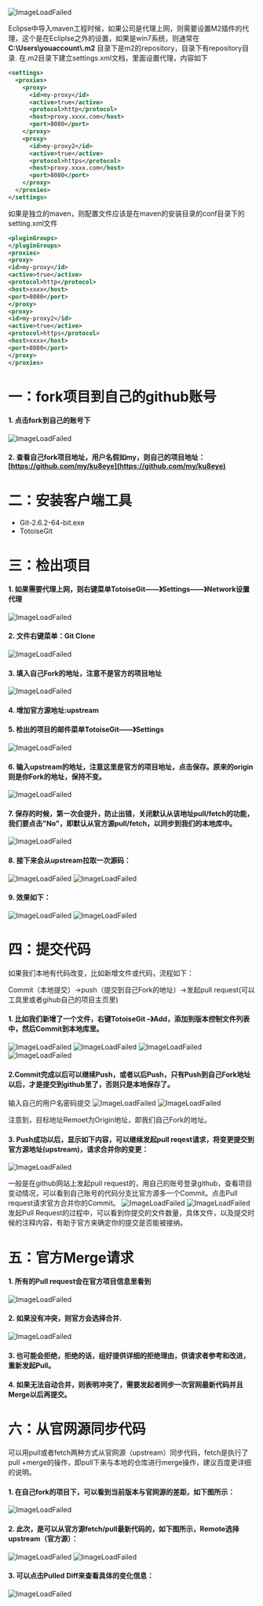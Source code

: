 ![ImageLoadFailed](./res/ku8eye.png)

Eclipse中导入maven工程时候，如果公司是代理上网，则需要设置M2插件的代理，这个是在Ecliplse之外的设置，如果是win7系统，则通常在**C:\Users\youaccount\\.m2** 目录下是m2的repository，目录下有repository目录.
在.m2目录下建立settings.xml文档，里面设置代理，内容如下
```xml
<settings>  
  <proxies>  
    <proxy>  
      <id>my-proxy</id>  
      <active>true</active>  
      <protocol>http</protocol>  
      <host>proxy.xxxx.com</host>  
      <port>8080</port>  
    </proxy>  
    <proxy>  
      <id>my-proxy2</id>  
      <active>true</active>  
      <protocol>https</protocol>  
      <host>proxy.xxxx.com</host>  
      <port>8080</port>  
    </proxy>  
  </proxies>  
</settings>  
```

如果是独立的maven，则配置文件应该是在maven的安装目录的conf目录下的setting.xml文件
```xml
<pluginGroups>
</pluginGroups>
<proxies>
<proxy>
<id>my-proxy</id>
<active>true</active>
<protocol>http</protocol>
<host>xxxx</host>
<port>8080</port>
</proxy>
<proxy>
<id>my-proxy2</id>
<active>true</active>
<protocol>https</protocol>
<host>xxxx</host>
<port>8080</port>
</proxy>
</proxies>
```
# 一：fork项目到自己的github账号

#### 1. 点击fork到自己的账号下
![ImageLoadFailed](./res/1.png)

#### 2. 查看自己fork项目地址，用户名假如my，则自己的项目地址：[https://github.com/my/ku8eye](https://github.com/my/ku8eye)

# 二：安装客户端工具

- Git-2.6.2-64-bit.exe
- TotoiseGit

# 三：检出项目
#### 1. 如果需要代理上网，则右键菜单TotoiseGit——》Settings——》Network设置代理

![ImageLoadFailed](./res/2.png)

#### 2. 文件右键菜单：Git Clone

![ImageLoadFailed](./res/3.png)

#### 3. 填入自己Fork的地址，注意不是官方的项目地址

![ImageLoadFailed](./res/4.png)

#### 4. 增加官方源地址:upstream



#### 5. 检出的项目的邮件菜单TotoiseGit——》Settings

![ImageLoadFailed](./res/5.png)


#### 6. 输入upstream的地址，注意这里是官方的项目地址，点击保存。原来的origin则是你Fork的地址，保持不变。

![ImageLoadFailed](./res/6.png)


#### 7. 保存的时候，第一次会提升，防止出错，关闭默认从该地址pull/fetch的功能，我们要点击"No"，即默认从官方源pull/fetch，以同步到我们的本地库中。

![ImageLoadFailed](./res/7.png)



#### 8. 接下来会从upstream拉取一次源码：

![ImageLoadFailed](./res/8.png)
![ImageLoadFailed](./res/9.png)



#### 9. 效果如下：

![ImageLoadFailed](./res/10.png)
![ImageLoadFailed](./res/11.png)




# 四：提交代码

如果我们本地有代码改变，比如新增文件或代码，流程如下：

Commit（本地提交）->push（提交到自己Fork的地址）->发起pull request(可以工具里或者gihub自己的项目主页里)

#### 1. 比如我们新增了一个文件，右键TotoiseGit –》Add，添加到版本控制文件列表中，然后Commit到本地库里。

![ImageLoadFailed](./res/12.png)
![ImageLoadFailed](./res/13.png)
![ImageLoadFailed](./res/14.png)
![ImageLoadFailed](./res/15.png)



#### 2.Commit完成以后可以继续Push，或者以后Push，只有Push到自己Fork地址以后，才是提交到github里了，否则只是本地保存了。

输入自己的用户名密码提交
![ImageLoadFailed](./res/16.png)
![ImageLoadFailed](./res/17.png)

注意到，目标地址Remoet为Origin地址，即我们自己Fork的地址。
#### 3. Push成功以后，显示如下内容，可以继续发起pull reqest请求，将变更提交到官方源地址(upstream)，请求合并你的变更：

![ImageLoadFailed](./res/18.png)

一般是在github网站上发起pull request的，用自己的账号登录github，查看项目变动情况，可以看到自己账号的代码分支比官方源多一个Commit。点击Pull request请求官方合并你的Commit。
![ImageLoadFailed](./res/19.png)
![ImageLoadFailed](./res/20.png)
发起Pull Request的过程中，可以看到你提交的文件数量，具体文件，以及提交时候的注释内容，有助于官方来确定你的提交是否能被接纳。

# 五：官方Merge请求

#### 1. 所有的Pull request会在官方项目信息里看到

![ImageLoadFailed](./res/21.png)
#### 2. 如果没有冲突，则官方会选择合并.

![ImageLoadFailed](./res/22.png)
#### 3. 也可能会拒绝，拒绝的话，组好提供详细的拒绝理由，供请求者参考和改进，重新发起Pull。
#### 4. 如果无法自动合并，则表明冲突了，需要发起者同步一次官网最新代码并且Merge以后再提交。

# 六：从官网源同步代码

可以用pull或者fetch两种方式从官网源（upstream）同步代码，fetch是执行了pull +merge的操作，即pull下来与本地的仓库进行merge操作，建议百度更详细的说明。

#### 1. 在自己fork的项目下，可以看到当前版本与官网源的差距，如下图所示：

![ImageLoadFailed](./res/23.png)
#### 2. 此次，是可以从官方源fetch/pull最新代码的，如下图所示，Remote选择upstream（官方源）：

![ImageLoadFailed](./res/24.png)
![ImageLoadFailed](./res/25.png)
#### 3. 可以点击Pulled Diff来查看具体的变化信息：

![ImageLoadFailed](./res/26.png)

